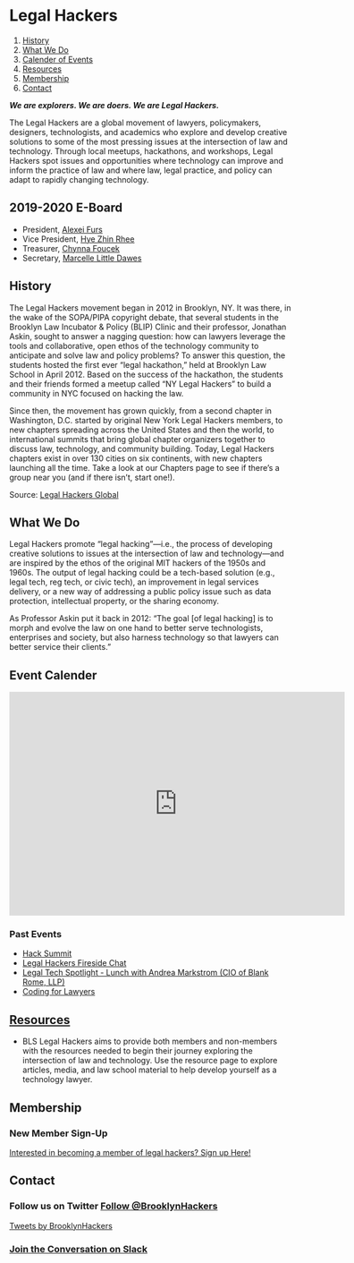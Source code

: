 # Legal Hackers

1. [History](#history)
2. [What We Do](#what-we-do)
3. [Calender of Events](#event-calender)
4. [Resources](#resources)
5. [Membership](#membership)
6. [Contact](#contact)

***We are explorers. We are doers. We are Legal Hackers.***

  The Legal Hackers are a global movement of lawyers, policymakers, designers, technologists, and academics who explore and develop creative solutions to some of the most pressing issues at the intersection of law and technology. Through local meetups, hackathons, and workshops, Legal Hackers spot issues and opportunities where technology can improve and inform the practice of law and where law, legal practice, and policy can adapt to rapidly changing technology.

## 2019-2020 E-Board

* President, [Alexei Furs](mailto:alexei.furs@brooklaw.edu)
* Vice President, [Hye Zhin Rhee](mailto:hyezhin.rhee@brooklaw.edu)
* Treasurer, [Chynna Foucek](mailto:chynna.foucek@brooklaw.edu)
* Secretary, [Marcelle Little Dawes](mailto:marcelle.littledawes@brooklaw.edu)

## History
  The Legal Hackers movement began in 2012 in Brooklyn, NY. It was there, in the wake of the SOPA/PIPA copyright debate, that several students in the Brooklyn Law Incubator & Policy (BLIP) Clinic and their professor, Jonathan Askin, sought to answer a nagging question: how can lawyers leverage the tools and collaborative, open ethos of the technology community to anticipate and solve law and policy problems? To answer this question, the students hosted the first ever “legal hackathon,” held at Brooklyn Law School in April 2012. Based on the success of the hackathon, the students and their friends formed a meetup called “NY Legal Hackers” to build a community in NYC focused on hacking the law.
                            
  Since then, the movement has grown quickly, from a second chapter in Washington, D.C. started by original New York Legal Hackers members, to new chapters spreading across the United States and then the world, to international summits that bring global chapter organizers together to discuss law, technology, and community building. Today, Legal Hackers chapters exist in over 130 cities on six continents, with new chapters launching all the time. Take a look at our Chapters page to see if there’s a group near you (and if there isn’t, start one!).

Source: [Legal Hackers Global](https://legalhackers.org/our-story/)

## What We Do

  Legal Hackers promote “legal hacking”—i.e., the process of developing creative solutions to issues at the intersection of law and technology—and are inspired by the ethos of the original MIT hackers of the 1950s and 1960s. The output of legal hacking could be a tech-based solution (e.g., legal tech, reg tech, or civic tech), an improvement in legal services delivery, or a new way of addressing a public policy issue such as data protection, intellectual property, or the sharing economy. 
  
 As Professor Askin put it back in 2012:
“The goal [of legal hacking] is to morph and evolve the law on one hand to better serve technologists, enterprises and society, but also harness technology so that lawyers can better service their clients.”

## Event Calender

<iframe src="https://calendar.google.com/calendar/b/3/embed?height=400&amp;wkst=1&amp;bgcolor=%23AD1457&amp;ctz=America%2FNew_York&amp;src=YmxzbGVnYWxoYWNrZXJzQGdtYWlsLmNvbQ&amp;src=YWRkcmVzc2Jvb2sjY29udGFjdHNAZ3JvdXAudi5jYWxlbmRhci5nb29nbGUuY29t&amp;src=ZW4udXNhI2hvbGlkYXlAZ3JvdXAudi5jYWxlbmRhci5nb29nbGUuY29t&amp;color=%23039BE5&amp;color=%2333B679&amp;color=%230B8043&amp;mode=AGENDA&amp;title=Legal%20Hackers%20-%20Brooklyn%20Law%20School%20" style="border-width:0" width="600" height="400" frameborder="0" scrolling="no"></iframe>

### Past Events
- [Hack Summit](https://user-images.githubusercontent.com/34072582/51286922-2a451b80-19c3-11e9-9a1a-a731a58eb75c.png)
- [Legal Hackers Fireside Chat](https://user-images.githubusercontent.com/34072582/51286962-56f93300-19c3-11e9-8aba-0496c995db81.png)
- [Legal Tech Spotlight - Lunch with Andrea Markstrom (CIO of Blank Rome, LLP)](https://user-images.githubusercontent.com/34072582/47933355-c07ca180-deaa-11e8-9364-25a2e1c92318.png)
- [Coding for Lawyers](https://user-images.githubusercontent.com/34072582/47150574-f31c7c80-d2a4-11e8-8fc1-4e50d4e42cbb.png)


## [Resources](https://blslegalhackers.github.io/Home/resources)
- BLS Legal Hackers aims to provide both members and non-members with the resources needed to begin their journey exploring the intersection of law and technology. Use the resource page to explore articles, media, and law school material to help develop yourself as a technology lawyer.

## Membership

### New Member Sign-Up
[Interested in becoming a member of legal hackers? Sign up Here!](https://forms.gle/oSDL2KcW64vthqEG8)

## Contact

### Follow us on Twitter <a href="https://twitter.com/BrooklynHackers?ref_src=twsrc%5Etfw" class="twitter-follow-button" data-show-count="false">Follow @BrooklynHackers</a><script async src="https://platform.twitter.com/widgets.js" charset="utf-8"></script>

<a class="twitter-timeline" href="https://twitter.com/BrooklynHackers?ref_src=twsrc%5Etfw" data-tweet-limit="3">Tweets by BrooklynHackers</a> <script async src="https://platform.twitter.com/widgets.js" charset="utf-8"></script>

### [Join the Conversation on Slack](https://blslegalhackers.slack.com)

